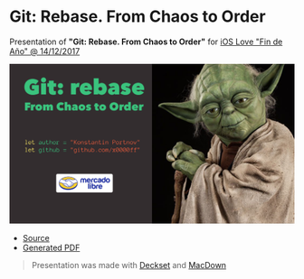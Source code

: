 # Git: Rebase. From Chaos to Order

Presentation of **"Git: Rebase. From Chaos to Order"** for [iOS Love "Fin de Año" @ 14/12/2017](https://www.meetup.com/iOSLove/events/245466679/)

![](./cover.png)

- [Source](./Git.%20Rebase%20-%20From%20Chaos%20to%20Order.md)
- [Generated PDF](./Git.%20Rebase%20-%20From%20Chaos%20to%20Order.pdf)

> Presentation was made with [Deckset](https://www.decksetapp.com) and [MacDown](https://macdown.uranusjr.com/)
